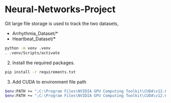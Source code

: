# Neural-Networks-Project

Git large file storage is used to track the two datasets, 
- Arrhythmia_Dataset/*
- Heartbeat_Dataset/*

```bash
python -m venv .venv
. .venv/Scripts/activate 
```

2. Install the required packages.

```bash
pip install -r requirements.txt
```

3. Add CUDA to environment file path
```bash
$env:PATH += ";C:\Program Files\NVIDIA GPU Computing Toolkit\CUDA\v12.6\bin"
$env:PATH += ";C:\Program Files\NVIDIA GPU Computing Toolkit\CUDA\v12.6\libnvvp"
```
